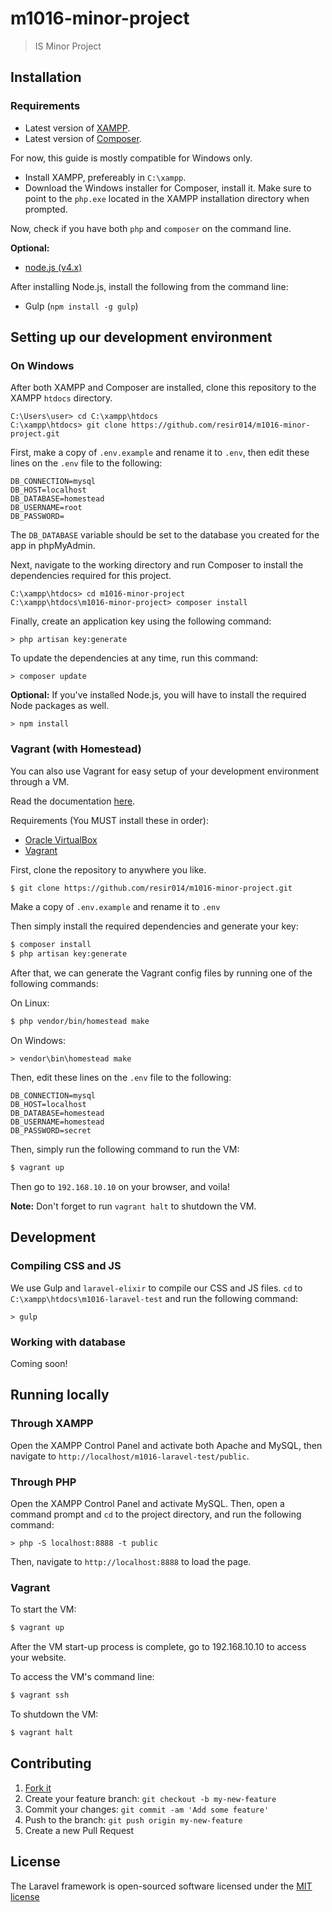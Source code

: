 # m1016-minor-project

> IS Minor Project

## Installation

### Requirements

* Latest version of [XAMPP](https://www.apachefriends.org/).
* Latest version of [Composer](https://getcomposer.org/).

For now, this guide is mostly compatible for Windows only.

* Install XAMPP, prefereably in `C:\xampp`.
* Download the Windows installer for Composer, install it. Make sure to point to the `php.exe` located in the XAMPP installation directory when prompted.

Now, check if you have both `php` and `composer` on the command line.

**Optional:**

* [node.js (v4.x)](https://nodejs.org/)

After installing Node.js, install the following from the command line:

* Gulp (`npm install -g gulp`)

## Setting up our development environment

### On Windows

After both XAMPP and Composer are installed, clone this repository to the XAMPP `htdocs` directory.

```
C:\Users\user> cd C:\xampp\htdocs
C:\xampp\htdocs> git clone https://github.com/resir014/m1016-minor-project.git
```

First, make a copy of `.env.example` and rename it to `.env`, then edit these lines on the `.env` file to the following:

```
DB_CONNECTION=mysql
DB_HOST=localhost
DB_DATABASE=homestead
DB_USERNAME=root
DB_PASSWORD=
```

The `DB_DATABASE` variable should be set to the database you created for the app in phpMyAdmin.

Next, navigate to the working directory and run Composer to install the dependencies required for this project.

```
C:\xampp\htdocs> cd m1016-minor-project
C:\xampp\htdocs\m1016-minor-project> composer install
```

Finally, create an application key using the following command:

```
> php artisan key:generate
```

To update the dependencies at any time, run this command:

```
> composer update
```

**Optional:** If you've installed Node.js, you will have to install the required Node packages as well.

```
> npm install
```

### Vagrant (with Homestead)

You can also use Vagrant for easy setup of your development environment through a VM.

Read the documentation [here](http://laravel.com/docs/5.1/homestead).

Requirements (You MUST install these in order):

* [Oracle VirtualBox](https://www.virtualbox.org/wiki/Downloads)
* [Vagrant](https://www.vagrantup.com)

First, clone the repository to anywhere you like.

```bash
$ git clone https://github.com/resir014/m1016-minor-project.git
```

Make a copy of `.env.example` and rename it to `.env`

Then simply install the required dependencies and generate your key:

```bash
$ composer install
$ php artisan key:generate
```

After that, we can generate the Vagrant config files by running one of the following commands:

On Linux:

```bash
$ php vendor/bin/homestead make
```

On Windows:

```
> vendor\bin\homestead make
```

Then, edit these lines on the `.env` file to the following:

```
DB_CONNECTION=mysql
DB_HOST=localhost
DB_DATABASE=homestead
DB_USERNAME=homestead
DB_PASSWORD=secret
```

Then, simply run the following command to run the VM:

```bash
$ vagrant up
```

Then go to `192.168.10.10` on your browser, and voila!

**Note:** Don't forget to run `vagrant halt` to shutdown the VM.

## Development

### Compiling CSS and JS

We use Gulp and `laravel-elixir` to compile our CSS and JS files. `cd` to `C:\xampp\htdocs\m1016-laravel-test` and run the following command:

```
> gulp
```

### Working with database

Coming soon!

## Running locally

### Through XAMPP

Open the XAMPP Control Panel and activate both Apache and MySQL, then navigate to `http://localhost/m1016-laravel-test/public`.

### Through PHP

Open the XAMPP Control Panel and activate MySQL. Then, open a command prompt and `cd` to the project directory, and run the following command:

```
> php -S localhost:8888 -t public
```

Then, navigate to `http://localhost:8888` to load the page.

### Vagrant

To start the VM:

```bash
$ vagrant up
```

After the VM start-up process is complete, go to 192.168.10.10 to access your website.

To access the VM's command line:

```bash
$ vagrant ssh
```

To shutdown the VM:

```bash
$ vagrant halt
```

## Contributing

1. [Fork it](https://github.com/resir014/m1016-laravel-test/fork)
2. Create your feature branch: `git checkout -b my-new-feature`
3. Commit your changes: `git commit -am 'Add some feature'`
4. Push to the branch: `git push origin my-new-feature`
5. Create a new Pull Request

## License

The Laravel framework is open-sourced software licensed under the [MIT license](http://opensource.org/licenses/MIT)
